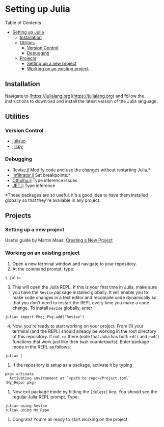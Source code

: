 # Setting up Julia 

Table of Contents
- [Setting up Julia](#setting-up-julia)
  - [Installation](#installation)
  - [Utilities](#utilities)
    - [Version Control](#version-control)
    - [Debugging](#debugging)
  - [Projects](#projects)
    - [Setting up a new project](#setting-up-a-new-project)
    - [Working on an existing project](#working-on-an-existing-project)

## Installation
Navigate to [https://julialang.org](https://julialang.org) and follow the instructions to download and install the latest version of the Julia language.

## Utilities 

### Version Control 

- [juliaup](https://github.com/JuliaLang/juliaup)
- [jill.py](https://github.com/johnnychen94/jill.py)

### Debugging 

- [Revise.jl](https://github.com/timholy/Revise.jl) Modify code and use the changes without restarting Julia.*
- [Infiltrator.jl](https://github.com/JuliaDebug/Infiltrator.jl) Set breakpoints.*
- [Cthulhu.jl](https://github.com/JuliaDebug/Cthulhu.jl) Type inference issues.
- [JET.jl](https://github.com/aviatesk/JET.jl) Type inference

*These packages are so useful, it's a good idea to have them installed globally so that they're available in any project.

## Projects 

### Setting up a new project

Useful guide by Martin Maas: [Creating a New Project
](https://www.matecdev.com/posts/julia-create-project.html)

### Working on an existing project

1. Open a new terminal window and navigate to your repository.
2. At the command prompt, type:
```console
$ julia
```
3. This will open the Julia REPL. If this is your first time in Julia, make sure you have the `Revise` package installed globally. It will enable you to make code changes in a text editor and recompile code dynamically so that you don't need to restart the REPL every time you make a code change. To install `Revise` globally, enter
```console
julia> import Pkg; Pkg.add("Revise")
```
4. Now, you're ready to start working on your project. From (1) your terminal (and the REPL) should already be working in the root directory of this repository. If not, `cd` there (note that Julia has both `cd()` and `pwd()` functions that work just like their `bash` counterparts). Enter package mode in the REPL as follows:
```console
julia> ]
```
1. If the repository is setup as a package, activate it by typing
```console
pkg> activate .
  Activating environment at `<path to repo>/Project.toml`
(My_Repo) pkg>
```
1. Now exit package mode by hitting the `[delete]` key. You should see the regular Julia REPL prompt. Type:
```console
julia> using Revise
julia> using My_Repo
```
1. Congrats! You're all ready to start working on the project.